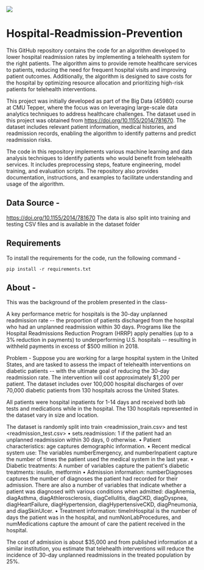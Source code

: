 <a href="https://app.commanddash.io/agent?github=https://github.com/farhanah09/Hospital-Readmission-Prevention"><img src="https://img.shields.io/badge/AI-Code%20Gen-EB9FDA"></a>

# Hospital-Readmission-Prevention
This GitHub repository contains the code for an algorithm developed to lower hospital readmission rates by implementing a telehealth system for the right patients. The algorithm aims to provide remote healthcare services to patients, reducing the need for frequent hospital visits and improving patient outcomes. Additionally, the algorithm is designed to save costs for the hospital by optimizing resource allocation and prioritizing high-risk patients for telehealth interventions.

This project was initially developed as part of the Big Data (45980) course at CMU Tepper, where the focus was on leveraging large-scale data analytics techniques to address healthcare challenges. The dataset used in this project was obtained from https://doi.org/10.1155/2014/781670. The dataset includes relevant patient information, medical histories, and readmission records, enabling the algorithm to identify patterns and predict readmission risks.

The code in this repository implements various machine learning and data analysis techniques to identify patients who would benefit from telehealth services. It includes preprocessing steps, feature engineering, model training, and evaluation scripts. The repository also provides documentation, instructions, and examples to facilitate understanding and usage of the algorithm.

## Data Source - 
https://doi.org/10.1155/2014/781670
The data is also split into training and testing CSV files and is available in the dataset folder

## Requirements
To install the requirements for the code, run the following command - 

```
pip install -r requirements.txt
```

## About - 

This was the background of the problem presented in the class- 

A key performance metric for hospitals is the 30-day unplanned readmission rate -- the proportion of patients discharged from the hospital who had an unplanned readmission within 30 days. Programs like the Hospital Readmissions Reduction Program (HRRP) apply penalties (up to a 3% reduction in payments) to underperforming U.S. hospitals -- resulting in withheld payments in excess of $500 million in 2018.

Problem - 
Suppose you are working for a large hospital system in the United States, and are tasked to assess the impact of telehealth interventions on diabetic patients -- with the ultimate goal of reducing the 30-day readmission rate. The intervention will cost approximately $1,200 per patient. The dataset includes over 100,000 hospital discharges of over 70,000 diabetic patients from 130 hospitals across the United States.

All patients were hospital inpatients for 1-14 days and received both lab tests and medications while in the hospital. The 130 hospitals represented in the dataset vary in size and location.

The dataset is randomly split into train <readmission_train.csv> and test <readmission_test.csv> 
• sets.readmission: 1 if the patient had an unplanned readmission within 30 days, 0 otherwise.
• Patient characteristics: age captures demographic information.
• Recent medical system use: The variables numberEmergency, and numberInpatient capture the number of times the patient used the medical system in the last year.
• Diabetic treatments: A number of variables capture the patient's diabetic treatments: insulin, metformin
• Admission information: numberDiagnoses captures the number of diagnoses the patient had recorded for their admission. There are also a number of variables that indicate whether a patient was diagnosed with various conditions when admitted: diagAnemia, diagAsthma, diagAthlerosclerosis, diagCellulitis, diagCKD, diagDyspnea, diagHeartFailure, diagHypertension, diagHypertensiveCKD, diagPneumonia, and diagSkinUlcer.
• Treatment information: timeInHospital is the number of days the patient was in the hospital, and numNonLabProcedures, and numMedications capture the amount of care the patient received in the hospital.

The cost of admission is about $35,000 and from published information at a similar institution, you estimate that telehealth interventions will reduce the incidence of 30-day unplanned readmissions in the treated population by 25%.
